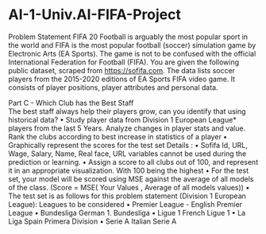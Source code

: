 # AI-1-Univ.AI-FIFA-Project
Problem Statement
FIFA 20
Football is arguably the most popular sport in the world and FIFA is the most popular football (soccer) simulation game by Electronic Arts (EA Sports). 
The game is not to be confused with the official International Federation for Football (FIFA).
You are given the following public dataset, scraped from https://sofifa.com. The data lists soccer players from the 2015-2020 editions of EA Sports FIFA video game. It consists of player positions, player attributes and personal data.

Part C - Which Club has the Best Staff   
The best staff always help their players grow, can you identify that using historical data?
•	Study player data from Division 1 European League* players from the last 5 Years. Analyze changes in player stats and value. Rank the clubs according to best increase in statistics of a player
•	Graphically represent the scores for the test set
Details :
•	Sofifa Id, URL, Wage, Salary, Name, Real face, URL variables cannot be used during the prediction or learning. 
•	Assign a score to all clubs out of 100, and represent it in an appropriate visualization. With 100 being the highest 
•	For the test set, your model will be scored using MSE against the average of all models of the class. (Score = MSE( Your Values , Average of all models values))
•	The test set is as follows for this problem statement (Division 1 European League):
Leagues to be considered
•	Premier League - English Premier League
•	Bundesliga German 1. Bundesliga
•	Ligue 1 French Ligue 1
•	La Liga Spain Primera Division
•	Serie A Italian Serie A


